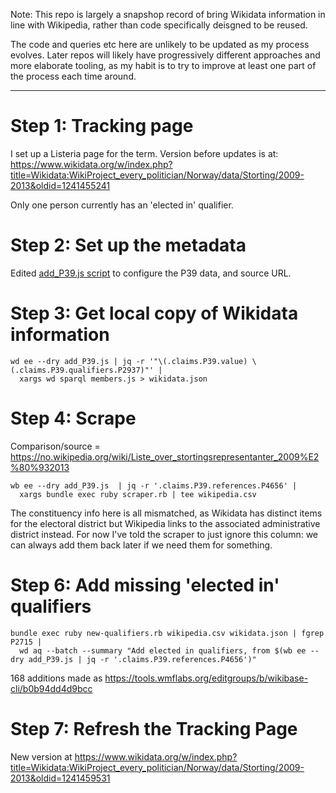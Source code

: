 Note: This repo is largely a snapshop record of bring Wikidata
information in line with Wikipedia, rather than code specifically
deisgned to be reused.

The code and queries etc here are unlikely to be updated as my process
evolves. Later repos will likely have progressively different approaches
and more elaborate tooling, as my habit is to try to improve at least
one part of the process each time around.

---------

Step 1: Tracking page
=====================

I set up a Listeria page for the term. Version before updates is at:
https://www.wikidata.org/w/index.php?title=Wikidata:WikiProject_every_politician/Norway/data/Storting/2009-2013&oldid=1241455241

Only one person currently has an 'elected in' qualifier.

Step 2: Set up the metadata
===========================

Edited [add_P39.js script](add_P39.js) to configure the P39 data, and
source URL.

Step 3: Get local copy of Wikidata information
==============================================

    wd ee --dry add_P39.js | jq -r '"\(.claims.P39.value) \(.claims.P39.qualifiers.P2937)"' | 
      xargs wd sparql members.js > wikidata.json

Step 4: Scrape
==============

Comparison/source = https://no.wikipedia.org/wiki/Liste_over_stortingsrepresentanter_2009%E2%80%932013

    wb ee --dry add_P39.js  | jq -r '.claims.P39.references.P4656' |
      xargs bundle exec ruby scraper.rb | tee wikipedia.csv

The constituency info here is all mismatched, as Wikidata has distinct
items for the electoral district but Wikipedia links to the associated
administrative district instead. For now I've told the scraper to just
ignore this column: we can always add them back later if we need them
for something.

Step 6: Add missing 'elected in' qualifiers
===========================================

    bundle exec ruby new-qualifiers.rb wikipedia.csv wikidata.json | fgrep P2715 |
      wd aq --batch --summary "Add elected in qualifiers, from $(wb ee --dry add_P39.js | jq -r '.claims.P39.references.P4656')"

168 additions made as https://tools.wmflabs.org/editgroups/b/wikibase-cli/b0b94dd4d9bcc

Step 7: Refresh the Tracking Page
==================================

New version at https://www.wikidata.org/w/index.php?title=Wikidata:WikiProject_every_politician/Norway/data/Storting/2009-2013&oldid=1241459531


